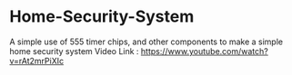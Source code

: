 # Home-Security-System
A simple use of 555 timer chips, and other components to make a simple home security system
Video Link : https://www.youtube.com/watch?v=rAt2mrPiXIc

